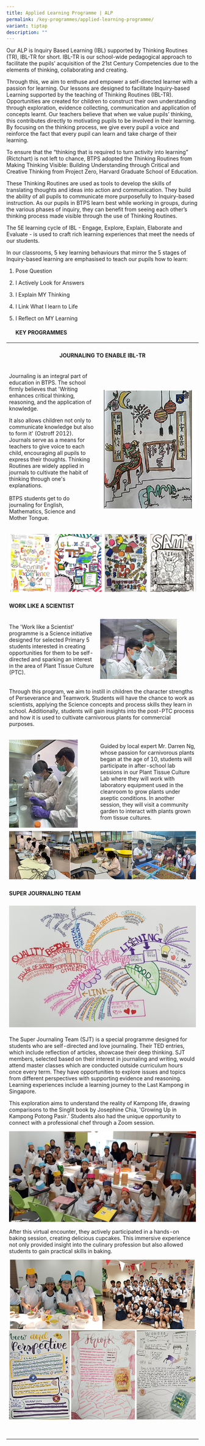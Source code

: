 ```yaml
---
title: Applied Learning Programme | ALP
permalink: /key-programmes/applied-learning-programme/
variant: tiptap
description: ""
---
```

<p>Our ALP is Inquiry Based Learning (IBL) supported by Thinking Routines
    (TR), IBL-TR for short. IBL-TR is our school-wide pedagogical approach
    to facilitate the pupils’ acquisition of the 21st Century Competencies
    due to the elements of thinking, collaborating and creating.</p>
<p>Through this, we aim to enthuse and empower a self-directed learner with
    a passion for learning. Our lessons are designed to facilitate Inquiry-based
    Learning supported by the teaching of Thinking Routines (IBL-TR). Opportunities
    are created for children to construct their own understanding through exploration,
    evidence collecting, communication and application of concepts learnt.
    Our teachers believe that when we value pupils’ thinking, this contributes
    directly to motivating pupils to be involved in their learning. By focusing
    on the thinking process, we give every pupil a voice and reinforce the
    fact that every pupil can learn and take charge of their learning.</p>
<p>To ensure that the “thinking that is required to turn activity into learning”
    (Rictchart) is not left to chance, BTPS adopted the Thinking Routines from
    Making Thinking Visible: Building Understanding through Critical and Creative
    Thinking from Project Zero, Harvard Graduate School of Education.</p>
<p>These Thinking Routines are used as tools to develop the skills of translating
    thoughts and ideas into action and communication. They build the ability
    of all pupils to communicate more purposefully to Inquiry-based instruction.
    As our pupils in BTPS learn best while working in groups, during the various
    phases of inquiry, they can benefit from seeing each other’s thinking process
    made visible through the use of Thinking Routines.</p>
<p>The 5E learning cycle of IBL - Engage, Explore, Explain, Elaborate and
    Evaluate - is used to craft rich learning experiences that meet the needs
    of our students.</p>
<p>In our classrooms, 5 key learning behaviours that mirror the 5 stages
    of Inquiry-based learning are emphasised to teach our pupils how to learn:</p>
<ol data-tight="true" class="tight">
    <li>
        <p>Pose Question</p>
    </li>
    <li>
        <p>I Actively Look for Answers</p>
    </li>
    <li>
        <p>I Explain MY Thinking</p>
    </li>
    <li>
        <p>I Link What I learn to Life</p>
    </li>
    <li>
        <p>I Reflect on MY Learning
            <br>
        </p>
        <h4><strong>KEY PROGRAMMES</strong></h4>
    </li>
    </ol>
    <table>
        <tbody>
            <tr>
                <th rowspan="1" colspan="3">
                    <h4>JOURNALING TO ENABLE IBL-TR</h4>
                </th>
            </tr>
            <tr>
                <td rowspan="1" colspan="2">
                    <p>Journaling is an integral part of education in BTPS. The school firmly
                        believes that 'Writing enhances critical thinking, reasoning, and the application
                        of knowledge.</p>
                    <p></p>
                    <p>It also allows children not only to communicate knowledge but also to
                        form it' (Ostroff 2012). Journals serve as a means for teachers to give
                        voice to each child, encouraging all pupils to express their thoughts.
                        Thinking Routines are widely applied in journals to cultivate the habit
                        of thinking through one's explanations.
                        <br>
                        <br>BTPS students get to do journaling for English, Mathematics, Science and
                        Mother Tongue.</p>
                </td>
                <td rowspan="1" colspan="1">
                    <p></p>
                    <div class="isomer-image-wrapper">
                        <img style="width: 100%" height="auto" width="100%" alt="" src="/images/Students Activities Photos/alp02.png">
                    </div>
                </td>
            </tr>
            <tr>
                <td rowspan="1" colspan="3">
                    <p></p>
                    <div class="isomer-image-wrapper">
                        <img style="width: 100%" height="auto" width="100%" alt="" src="/images/Students Activities Photos/alp1.png">
                    </div>
                </td>
            </tr>
            <tr>
                <td rowspan="1" colspan="3">
                    <h4>WORK LIKE A SCIENTIST</h4>
                </td>
            </tr>
            <tr>
                <td rowspan="1" colspan="2">
                    <p>The 'Work like a Scientist' programme is a Science initiative designed
                        for selected Primary 5 students interested in creating opportunities for
                        them to be self-directed and sparking an interest in the area of Plant
                        Tissue Culture (PTC).</p>
                </td>
                <td rowspan="1" colspan="1">
                    <div class="isomer-image-wrapper">
                        <img style="width: 80%;" height="auto" width="100%" alt="" src="/images/Students Activities Photos/photo001.png">
                    </div>
                </td>
            </tr>
            <tr>
                <td rowspan="1" colspan="3">
                    <p>Through this program, we aim to instill in children the character strengths
                        of Perseverance and Teamwork. Students will have the chance to work as
                        scientists, applying the Science concepts and process skills they learn
                        in school. Additionally, students will gain insights into the post-PTC
                        process and how it is used to cultivate carnivorous plants for commercial
                        purposes.</p>
                </td>
            </tr>
            <tr>
                <td rowspan="1" colspan="1">
                    <p></p>
                    <div class="isomer-image-wrapper">
                        <img style="width: 80%;" height="auto" width="100%" alt="" src="/images/Students Activities Photos/photo002.png">
                    </div>
                </td>
                <td rowspan="1" colspan="2">
                    <p>Guided by local expert Mr. Darren Ng, whose passion for carnivorous plants
                        began at the age of 10, students will participate in after-school lab sessions
                        in our Plant Tissue Culture Lab where they will work with laboratory equipment
                        used in the cleanroom to grow plants under aseptic conditions. In another
                        session, they will visit a community garden to interact with plants grown
                        from tissue cultures.</p>
                </td>
            </tr>
            <tr>
                <td rowspan="1" colspan="3">
                    <div class="isomer-image-wrapper">
                        <img style="width: 100%" height="auto" width="100%" alt="" src="/images/Students Activities Photos/photo0345.png">
                    </div>
                </td>
            </tr>
            <tr>
                <td rowspan="1" colspan="3">
                    <h4>SUPER JOURNALING TEAM</h4>
                </td>
            </tr>
            <tr>
                <td rowspan="1" colspan="3">
                    <div class="isomer-image-wrapper">
                        <img style="width: 100%" height="auto" width="100%" alt="" src="/images/Students Activities Photos/Photo_07.jpeg">
                    </div>
                </td>
            </tr>
            <tr>
                <td rowspan="1" colspan="3">
                    <p>The Super Journaling Team (SJT) is a special programme designed for students
                        who are self-directed and love journaling. Their TED entries, which include
                        reflection of articles, showcase their deep thinking. SJT members, selected
                        based on their interest in journaling and writing, would attend master
                        classes which are conducted outside curriculum hours once every term. They
                        have opportunities to explore issues and topics from different perspectives
                        with supporting evidence and reasoning. Learning experiences include a
                        learning journey to the Last Kampong in Singapore.
                        <br>
                    </p>
                    <p>This exploration aims to understand the reality of Kampong life, drawing
                        comparisons to the Singlit book by Josephine Chia, 'Growing Up in Kampong
                        Potong Pasir.’ Students also had the unique opportunity to connect with
                        a professional chef through a Zoom session.</p>
                    <div class="isomer-image-wrapper">
                        <img style="width: 100%" height="auto" width="100%" alt="" src="/images/Students Activities Photos/Photo_08.jpeg">
                    </div>
                    <p>After this virtual encounter, they actively participated in a hands-on
                        baking session, creating delicious cupcakes. This immersive experience
                        not only provided insight into the culinary profession but also allowed
                        students to gain practical skills in baking.</p>
                    <div class="isomer-image-wrapper">
                        <img style="width: 100%" height="auto" width="100%" alt="" src="/images/Students Activities Photos/photo00910.png">
                    </div>
                    <div class="isomer-image-wrapper">
                        <img style="width: 100%" height="auto" width="100%" alt="" src="/images/Students Activities Photos/photo0111213.png">
                    </div>
                    <p>
                        <br>
                    </p>
                </td>
            </tr>
        </tbody>
    </table>
    <h4><br></h4>
    <p></p>